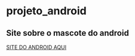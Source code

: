 # projeto_android
<h2>Site sobre o mascote do android</h2>
<a href="https://diogojp202.github.io/projeto_android/Android.html">SITE DO ANDROID AQUI</a>
